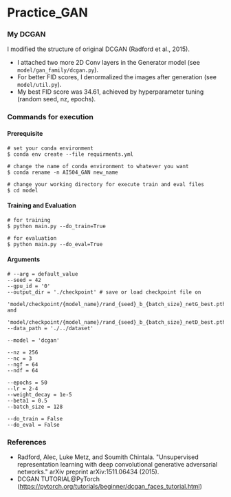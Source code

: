 # Practice_GAN

### My DCGAN
I modified the structure of original DCGAN (Radford et al., 2015).
- I attached two more 2D Conv layers in the Generator model (see `model/gan_family/dcgan.py`).
- For better FID scores, I denormalized the images after generation (see `model/util.py`).
- My best FID score was 34.61, achieved by hyperparameter tuning (random seed, nz, epochs).


### Commands for execution
#### Prerequisite
~~~
# set your conda environment
$ conda env create --file requirments.yml

# change the name of conda environment to whatever you want
$ conda rename -n AI504_GAN new_name

# change your working directory for execute train and eval files
$ cd model
~~~

#### Training and Evaluation
~~~
# for training
$ python main.py --do_train=True

# for evaluation
$ python main.py --do_eval=True
~~~

#### Arguments
~~~
# --arg = default_value
--seed = 42
--gpu_id = '0'
--output_dir = './checkpoint' # save or load checkpoint file on
                                'model/checkpoint/{model_name}/rand_{seed}_b_{batch_size}_netG_best.pth' and
                                'model/checkpoint/{model_name}/rand_{seed}_b_{batch_size}_netD_best.pth
--data_path = './../dataset'

--model = 'dcgan'

--nz = 256
--nc = 3
--ngf = 64
--ndf = 64

--epochs = 50
--lr = 2-4
--weight_decay = 1e-5
--beta1 = 0.5
--batch_size = 128

--do_train = False
--do_eval = False
~~~

### References
- Radford, Alec, Luke Metz, and Soumith Chintala. "Unsupervised representation learning with deep convolutional generative adversarial networks." arXiv preprint arXiv:1511.06434 (2015).
- DCGAN TUTORIAL@PyTorch (https://pytorch.org/tutorials/beginner/dcgan_faces_tutorial.html)
